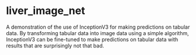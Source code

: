 # liver_image_net
A demonstration of the use of InceptionV3 for making predictions on tabular data. By transforming tabular data into image data using a simple algorithm, InceptionV3 can be fine-tuned to make predictions on tabular data with results that are surprisingly not that bad.
